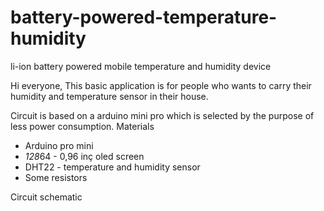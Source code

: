# battery-powered-temperature-humidity
 li-ion battery powered mobile temperature and humidity device

Hi everyone,
This basic application is for people who wants to carry their humidity and temperature sensor in their house.

Circuit is based on a arduino mini pro which is selected by the purpose of less power consumption.
Materials
- Arduino pro mini
- *128*64 - 0,96 inç oled screen 
- DHT22 - temperature and humidity sensor
- Some resistors


Circuit schematic